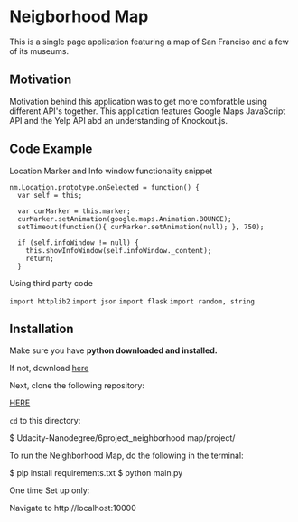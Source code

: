 # Neigborhood Map

This is a single page application featuring a map of San Franciso and a few of
its museums.

## Motivation

Motivation behind this application was to get more comforatble using different
API's together. This application features Google Maps JavaScript API and the
Yelp API abd an understanding of Knockout.js.

## Code Example

Location Marker and Info window functionality snippet
```
nm.Location.prototype.onSelected = function() {
  var self = this;

  var curMarker = this.marker;
  curMarker.setAnimation(google.maps.Animation.BOUNCE);
  setTimeout(function(){ curMarker.setAnimation(null); }, 750);

  if (self.infoWindow != null) {
    this.showInfoWindow(self.infoWindow._content);
    return;
  }
```
Using third party code

`import httplib2`
`import json`
`import flask`
`import random, string`

## Installation

Make sure you have **python downloaded and installed.**

If not, download [here](https://www.python.org/downloads/)

Next, clone the following repository:

[HERE](https://github.com/jovanikimble/Udacity-Nanodegree.git)

`cd` to this directory:

$ Udacity-Nanodegree/6project_neighborhood map/project/

To run the Neighborhood Map, do the following in the terminal:

$ pip install requirements.txt
$ python main.py

One time Set up only:

Navigate to http://localhost:10000